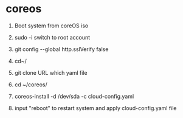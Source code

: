 # coreos
1. Boot system from coreOS iso

2. sudo -i switch to root account

3. git config --global http.sslVerify false

4. cd~/

5. git clone URL which yaml file

6. cd ~/coreos/

7. coreos-install -d /dev/sda -c cloud-config.yaml

8. input "reboot" to restart system and apply cloud-config.yaml file
